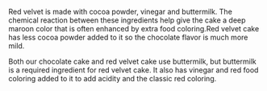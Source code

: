 Red velvet is made with cocoa powder, vinegar and buttermilk. The chemical reaction between these ingredients help give the cake a deep maroon color that is often enhanced by extra food coloring.Red velvet cake has less cocoa powder added to it so the chocolate flavor is much more mild. 

Both our chocolate cake and red velvet cake use buttermilk, but buttermilk is a required ingredient for red velvet cake. It also has vinegar and red food coloring added to it to add acidity and the classic red coloring.